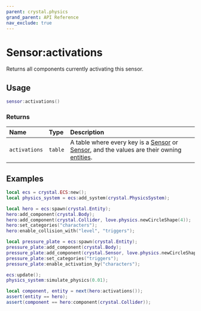 ```yaml
---
parent: crystal.physics
grand_parent: API Reference
nav_exclude: true
---
```


# Sensor:activations

Returns all components currently activating this sensor.

## Usage

```lua
sensor:activations()
```

### Returns

| Name          | Type    | Description                                                                                                                             |
| :------------ | :------ | :-------------------------------------------------------------------------------------------------------------------------------------- |
| `activations` | `table` | A table where every key is a [Sensor](sensor) or [Sensor](sensor), and the values are their owning [entities](/crystal/api/ecs/entity). |

## Examples

```lua
local ecs = crystal.ECS:new();
local physics_system = ecs:add_system(crystal.PhysicsSystem);

local hero = ecs:spawn(crystal.Entity);
hero:add_component(crystal.Body);
hero:add_component(crystal.Collider, love.physics.newCircleShape(4));
hero:set_categories("characters");
hero:enable_collision_with("level", "triggers");

local pressure_plate = ecs:spawn(crystal.Entity);
pressure_plate:add_component(crystal.Body);
pressure_plate:add_component(crystal.Sensor, love.physics.newCircleShape(8));
pressure_plate:set_categories("triggers");
pressure_plate:enable_activation_by("characters");

ecs:update();
physics_system:simulate_physics(0.01);

local component, entity = next(hero:activations());
assert(entity == hero);
assert(component == hero:component(crystal.Collider));
```
